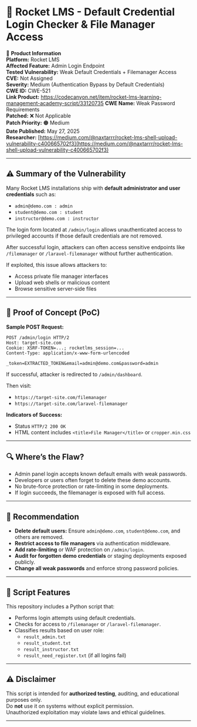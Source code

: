# 🚀 Rocket LMS - Default Credential Login Checker & File Manager Access

📌 **Product Information**  
**Platform:** Rocket LMS  
**Affected Feature:** Admin Login Endpoint  
**Tested Vulnerability:** Weak Default Credentials + Filemanager Access  
**CVE:** Not Assigned  
**Severity:** Medium (Authentication Bypass by Default Credentials)  
**CWE ID:** CWE-521  
**Link Product:** https://codecanyon.net/item/rocket-lms-learning-management-academy-script/33120735
**CWE Name:** Weak Password Requirements  
**Patched:** ❌ Not Applicable  
**Patch Priority:** 🟠 Medium  
**Date Published:** May 27, 2025  
**Researcher:** [https://medium.com/@naxtarrr/rocket-lms-shell-upload-vulnerability-c400665702f3](https://medium.com/@naxtarrr/rocket-lms-shell-upload-vulnerability-c400665702f3)

---

## ⚠️ Summary of the Vulnerability

Many Rocket LMS installations ship with **default administrator and user credentials** such as:

- `admin@demo.com : admin`
- `student@demo.com : student`
- `instructor@demo.com : instructor`

The login form located at `/admin/login` allows unauthenticated access to privileged accounts if those default credentials are not removed.

After successful login, attackers can often access sensitive endpoints like `/filemanager` or `/laravel-filemanager` without further authentication.

If exploited, this issue allows attackers to:

- Access private file manager interfaces
- Upload web shells or malicious content
- Browse sensitive server-side files

---

## 🧪 Proof of Concept (PoC)

**Sample POST Request:**

```http
POST /admin/login HTTP/2
Host: target-site.com
Cookie: XSRF-TOKEN=...; rocketlms_session=...
Content-Type: application/x-www-form-urlencoded

_token=EXTRACTED_TOKEN&email=admin@demo.com&password=admin
```

If successful, attacker is redirected to `/admin/dashboard`.

Then visit:

- `https://target-site.com/filemanager`
- `https://target-site.com/laravel-filemanager`

**Indicators of Success:**
- Status `HTTP/2 200 OK`
- HTML content includes `<title>File Manager</title>` or `cropper.min.css`

---

## 🔍 Where’s the Flaw?

- Admin panel login accepts known default emails with weak passwords.
- Developers or users often forget to delete these demo accounts.
- No brute-force protection or rate-limiting in some deployments.
- If login succeeds, the filemanager is exposed with full access.

---

## 🔐 Recommendation

- **Delete default users:** Ensure `admin@demo.com`, `student@demo.com`, and others are removed.
- **Restrict access to file managers** via authentication middleware.
- **Add rate-limiting** or WAF protection on `/admin/login`.
- **Audit for forgotten demo credentials** or staging deployments exposed publicly.
- **Change all weak passwords** and enforce strong password policies.

---

## 📁 Script Features

This repository includes a Python script that:

- Performs login attempts using default credentials.
- Checks for access to `/filemanager` or `/laravel-filemanager`.
- Classifies results based on user role:
  - `result_admin.txt`
  - `result_student.txt`
  - `result_instructor.txt`
  - `result_need_register.txt` (if all logins fail)

---

## ⚠️ Disclaimer

This script is intended for **authorized testing**, auditing, and educational purposes only.  
Do **not** use it on systems without explicit permission.  
Unauthorized exploitation may violate laws and ethical guidelines.

---
